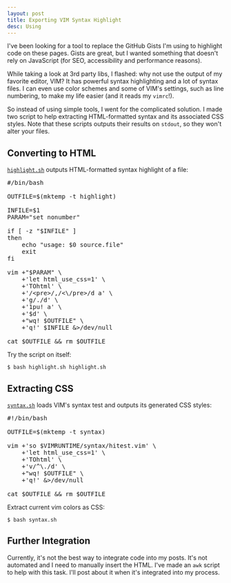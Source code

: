 ```yaml
---
layout: post
title: Exporting VIM Syntax Highlight
desc: Using
---
```


I've been looking for a tool to replace the GitHub Gists I'm using to highlight code on these pages. Gists are great, but I wanted something that doesn't rely on JavaScript (for SEO, accessibility and performance reasons).

While taking a look at 3rd party libs, I flashed: why not use the output of my favorite editor, VIM? It has powerful syntax highlighting and a lot of syntax files. I can even use color schemes and some of VIM's settings, such as line numbering, to make my life easier (and it reads my `vimrc`!).

So instead of using simple tools, I went for the complicated solution. I made two script to help extracting HTML-formatted syntax and its associated CSS styles. Note that these scripts outputs their results on `stdout`, so they won't alter your files.


Converting to HTML
------------------

[`highlight.sh`][hi] outputs HTML-formatted syntax highlight of a file:

<pre>
<span class="Comment">#/bin/bash</span>

<span class="Identifier">OUTFILE</span>=<span class="PreProc">$(</span><span class="Special">mktemp -t highlight</span><span class="PreProc">)</span>

<span class="Identifier">INFILE</span>=<span class="PreProc">$1</span>
<span class="Identifier">PARAM</span>=<span class="Statement">&quot;</span><span class="String">set nonumber</span><span class="Statement">&quot;</span>

<span class="Statement">if </span><span class="Statement">[</span> <span class="Statement">-z</span> <span class="Statement">&quot;</span><span class="PreProc">$INFILE</span><span class="Statement">&quot;</span> <span class="Statement">]</span>
<span class="Statement">then</span>
    <span class="Statement">echo</span><span class="String"> </span><span class="Statement">&quot;</span><span class="String">usage: </span><span class="PreProc">$0</span><span class="String"> source.file</span><span class="Statement">&quot;</span>
    <span class="Statement">exit</span>
<span class="Statement">fi</span>

vim +<span class="Statement">&quot;</span><span class="PreProc">$PARAM</span><span class="Statement">&quot;</span> <span class="Statement">\</span>
    +<span class="Statement">'</span><span class="String">let html_use_css=1</span><span class="Statement">'</span> <span class="Statement">\</span>
    +<span class="Statement">'</span><span class="String">TOhtml</span><span class="Statement">'</span> <span class="Statement">\</span>
    +<span class="Statement">'</span><span class="String">/&lt;pre&gt;/,/&lt;\/pre&gt;/d a</span><span class="Statement">'</span> <span class="Statement">\</span>
    +<span class="Statement">'</span><span class="String">g/./d</span><span class="Statement">'</span> <span class="Statement">\</span>
    +<span class="Statement">'</span><span class="String">1pu! a</span><span class="Statement">'</span> <span class="Statement">\</span>
    +<span class="Statement">'</span><span class="String">$d</span><span class="Statement">'</span> <span class="Statement">\</span>
    +<span class="Statement">&quot;</span><span class="String">wq! </span><span class="PreProc">$OUTFILE</span><span class="Statement">&quot;</span> <span class="Statement">\</span>
    +<span class="Statement">'</span><span class="String">q!</span><span class="Statement">'</span> <span class="PreProc">$INFILE</span> &amp;<span class="Statement">&gt;</span>/dev/null

cat <span class="PreProc">$OUTFILE</span> &amp;&amp; <span class="Statement">rm</span> <span class="PreProc">$OUTFILE</span>
</pre>

Try the script on itself:

    $ bash highlight.sh highlight.sh


Extracting CSS
--------------

[`syntax.sh`][sy] loads VIM's syntax test and outputs its generated CSS styles:

<pre>
<span class="Comment">#!/bin/bash</span>

<span class="Identifier">OUTFILE</span>=<span class="PreProc">$(</span><span class="Special">mktemp -t syntax</span><span class="PreProc">)</span>

vim +<span class="Statement">'</span><span class="String">so $VIMRUNTIME/syntax/hitest.vim</span><span class="Statement">'</span> <span class="Statement">\</span>
    +<span class="Statement">'</span><span class="String">let html_use_css=1</span><span class="Statement">'</span> <span class="Statement">\</span>
    +<span class="Statement">'</span><span class="String">TOhtml</span><span class="Statement">'</span> <span class="Statement">\</span>
    +<span class="Statement">'</span><span class="String">v/^\./d</span><span class="Statement">'</span> <span class="Statement">\</span>
    +<span class="Statement">&quot;</span><span class="String">wq! </span><span class="PreProc">$OUTFILE</span><span class="Statement">&quot;</span> <span class="Statement">\</span>
    +<span class="Statement">'</span><span class="String">q!</span><span class="Statement">'</span> &amp;<span class="Statement">&gt;</span>/dev/null

cat <span class="PreProc">$OUTFILE</span> &amp;&amp; <span class="Statement">rm</span> <span class="PreProc">$OUTFILE</span>
</pre>

Extract current vim colors as CSS:

    $ bash syntax.sh


Further Integration
-------------------

Currently, it's not the best way to integrate code into my posts. It's not automated and I need to manually insert the HTML. I've made an `awk` script to help with this task. I'll post about it when it's integrated into my process.


[hi]: https://gist.github.com/662aa4e8aea8d4b4070b
[sy]: https://gist.github.com/1ef9e5f8287cf6320d19
